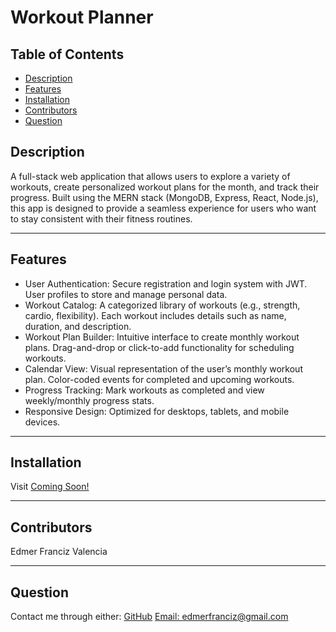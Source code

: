 # Workout Planner

## Table of Contents
* [Description](#Description)
* [Features](#Features)
* [Installation](#Installation)
* [Contributors](#Contribution)
* [Question](#Question)

## Description

A full-stack web application that allows users to explore a variety of workouts, create personalized workout plans for the month, and track their progress. Built using the MERN stack (MongoDB, Express, React, Node.js), this app is designed to provide a seamless experience for users who want to stay consistent with their fitness routines.

---

## Features

- User Authentication:
Secure registration and login system with JWT.
User profiles to store and manage personal data.
- Workout Catalog:
A categorized library of workouts (e.g., strength, cardio, flexibility).
Each workout includes details such as name, duration, and description.
- Workout Plan Builder:
Intuitive interface to create monthly workout plans.
Drag-and-drop or click-to-add functionality for scheduling workouts.
- Calendar View:
Visual representation of the user’s monthly workout plan.
Color-coded events for completed and upcoming workouts.
- Progress Tracking:
Mark workouts as completed and view weekly/monthly progress stats.
- Responsive Design:
Optimized for desktops, tablets, and mobile devices.

---

## Installation 

Visit [Coming Soon!](N/A)

---

## Contributors

 Edmer Franciz Valencia

---

## Question

Contact me through either:
[GitHub](https://github.com/edm1001)
[Email: edmerfranciz@gmail.com](mailto:edmerfranciz@gmail.com)
